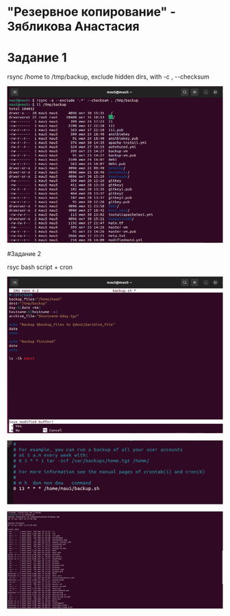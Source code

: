 # "Резервное копирование" - Зябликова Анастасия

# Задание 1

rsync /home to /tmp/backup, exclude hidden dirs, with -c , --checksum

![1](https://github.com/mmau5/backup/blob/master/Screenshot%20from%202023-10-31%2010-56-32.png)


#Задание 2

rsyc bash script + cron 

![2](https://github.com/mmau5/backup/blob/master/Screenshot%20from%202023-10-31%2011-51-15.png)

![3](https://github.com/mmau5/backup/blob/master/Screenshot%20from%202023-10-31%2012-07-57.png)

![4](https://github.com/mmau5/backup/blob/master/Screenshot%20from%202023-10-31%2011-57-52.png)
